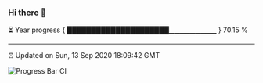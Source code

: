 ### Hi there 👋

⏳ Year progress { █████████████████████▁▁▁▁▁▁▁▁▁ } 70.15 %

---

⏰ Updated on Sun, 13 Sep 2020 18:09:42 GMT

![Progress Bar CI](https://github.com/liununu/liununu/workflows/Progress%20Bar%20CI/badge.svg)
